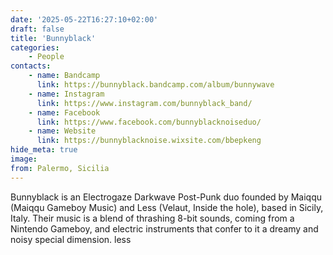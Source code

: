 ```yaml
---
date: '2025-05-22T16:27:10+02:00'
draft: false
title: 'Bunnyblack'
categories:
    - People
contacts:
    - name: Bandcamp
      link: https://bunnyblack.bandcamp.com/album/bunnywave
    - name: Instagram
      link: https://www.instagram.com/bunnyblack_band/
    - name: Facebook
      link: https://www.facebook.com/bunnyblacknoiseduo/
    - name: Website
      link: https://bunnyblacknoise.wixsite.com/bbepkeng
hide_meta: true
image: 
from: Palermo, Sicilia
---
```


Bunnyblack is an Electrogaze Darkwave Post-Punk duo founded by Maiqqu (Maiqqu Gameboy Music) and Less (Velaut, Inside the hole), based in Sicily, Italy.
Their music is a blend of thrashing 8-bit sounds, coming from a Nintendo Gameboy, and electric instruments that confer to it a dreamy and noisy special dimension.   less